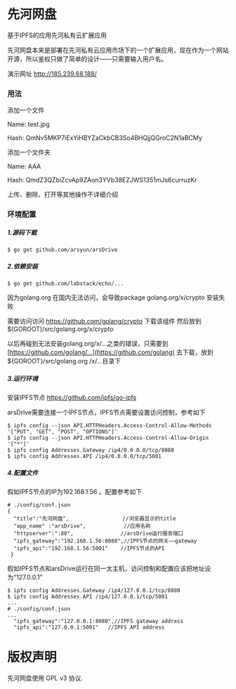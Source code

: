# 先河网盘

基于IPFS的应用先河私有云扩展应用   

先河网盘本来是部署在先河私有云应用市场下的一个扩展应用，现在作为一个网站开源，所以鉴权只做了简单的设计——只需要输入用户名。

演示网址 http://185.239.68.188/

### 用法

添加一个文件

Name:      test.jpg

Hash:       QmNv5MKP7iExYiHBYZaCkbCB3So4BHQjjQGroC2N1aBCMy

添加一个文件夹

Name:      AAA

Hash:        QmdZ3QZbiZcvAp9ZAon3YVb38EZJWS1351mJs6curruzKr

上传、删除、打开等其他操作不详细介绍

### 环境配置

##### 1.源码下载

```
$ go get github.com/arsyun/arsDrive
```

##### 2.依赖安装

```
$ go get github.com/labstack/echo/... 
```

因为golang.org 在国内无法访问，会导致package golang.org/x/crypto 安装失败

需要访问访问 https://github.com/golang/crypto    下载该组件 然后放到$(GOROOT)/src/golang.org/x/crypto

以后再碰到无法安装golang.org/x/...之类的错误，只需要到[https://github.com/golang/...](https://github.com/golang)   去下载，放到${GOROOT}/src/golang.org /x/...目录下 

##### 3.运行环境

安装IPFS节点  https://github.com/ipfs/go-ipfs

arsDrive需要连接一个IPFS节点，IPFS节点需要设置访问控制，参考如下

```
$ ipfs config --json API.HTTPHeaders.Access-Control-Allow-Methods '["PUT", "GET", "POST", "OPTIONS"]'
$ ipfs config --json API.HTTPHeaders.Access-Control-Allow-Origin '["*"]'
$ ipfs config Addresses.Gateway /ip4/0.0.0.0/tcp/8080
$ ipfs config Addresses.API /ip4/0.0.0.0/tcp/5001
```

##### 4.配置文件

假如IPFS节点的IP为192.168.1.56 。配置参考如下

```
# ./config/conf.json
{
  "title":"先河网盘",                 //浏览器显示的title
  "app_name" :"arsDrive",            //应用名称
  "httpserver":":80",				//arsDrive运行服务端口
  "ipfs_gateway":"192.168.1.56:8080",//IPFS节点的网关——gateway
  "ipfs_api":"192.168.1.56:5001"	//IPFS节点的API
 }
```

假如IPFS节点和arsDrive运行在同一太主机，访问控制和配置应该把地址设为“127.0.0.1”

```
$ ipfs config Addresses.Gateway /ip4/127.0.0.1/tcp/8080
$ ipfs config Addresses.API /ip4/127.0.0.1/tcp/5001
...
# ./config/conf.json
...
  "ipfs_gateway":"127.0.0.1:8080",//IPFS gateway address
  "ipfs_api":"127.0.0.1:5001"	//IPFS API address
```



# 版权声明

先河网盘使用 GPL v3 协议. 

